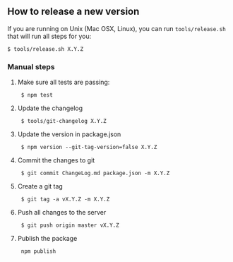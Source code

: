 ## How to release a new version

If you are running on Unix (Mac OSX, Linux), you can run `tools/release.sh`
that will run all steps for you:

    $ tools/release.sh X.Y.Z

### Manual steps

1. Make sure all tests are passing:

        $ npm test

1. Update the changelog

        $ tools/git-changelog X.Y.Z

1. Update the version in package.json

        $ npm version --git-tag-version=false X.Y.Z

1. Commit the changes to git

        $ git commit ChangeLog.md package.json -m X.Y.Z

1. Create a git tag

        $ git tag -a vX.Y.Z -m X.Y.Z

1. Push all changes to the server

        $ git push origin master vX.Y.Z

1. Publish the package

        npm publish

